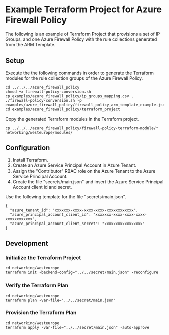 # Example Terraform Project for Azure Firewall Policy

The following is an example of Terraform Project that provisions a set of IP Groups, and one Azure Firewall Policy with the rule collections generated from the ARM Template.

## Setup

Execute the the following commands in order to generate the Terraform modules for the rule collection groups of the Azure Firewall Policy.

```$bash
cd ../../../azure_firewall_policy
chmod +x firewall-policy-conversion.sh
cp examples/azure_firewall_policy/ip_groups_mapping.csv .
./firewall-policy-conversion.sh -p examples/azure_firewall_policy/firewall_policy_arm_template_example.json
cd examples/azure_firewall_policy/terraform_project
```

Copy the generated Terraform modules in the Terraform project.

```$bash
cp ../../../azure_firewall_policy/firewall-policy-terraform-module/* networking/westeurope/modules/
```

## Configuration

1. Install Terraform.
2. Create an Azure Service Principal Account in Azure Tenant.
3. Assign the "Contributor" RBAC role on the Azure Tenant to the Azure Service Principal Account.
4. Create the file "secrets/main.json" and insert the Azure Service Principal Account client id and secret.

Use the following template for the file "secrets/main.json".

```
{
  "azure_tenant_id": "xxxxxxx-xxxx-xxxx-xxxx-xxxxxxxxxxxx",
  "azure_principal_account_client_id": "xxxxxxx-xxxx-xxxx-xxxx-xxxxxxxxxxxx",
  "azure_principal_account_client_secret": "xxxxxxxxxxxxxxxxx"
}
```

## Development

### Initialize the Terraform Project

```$bash
cd networking/westeurope
terraform init -backend-config="../../secret/main.json" -reconfigure
```

### Verify the Terraform Plan

```$bash
cd networking/westeurope
terraform plan -var-file="../../secret/main.json"
```

### Provision the Terraform Plan

```$bash
cd networking/westeurope
terraform apply -var-file="../../secret/main.json" -auto-approve
```
